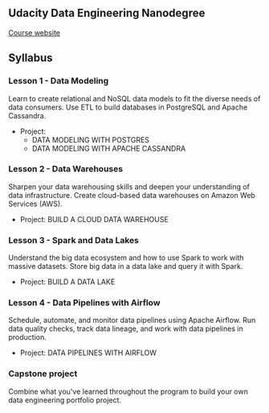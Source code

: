 ## Udacity Data Engineering Nanodegree
[Course website](https://www.udacity.com/course/data-engineer-nanodegree--nd027)

## Syllabus
### Lesson 1 - Data Modeling
Learn to create relational and NoSQL data models to fit the diverse needs of data consumers. Use ETL to build databases in PostgreSQL and Apache Cassandra.

- Project: 
    - DATA MODELING WITH POSTGRES
    - DATA MODELING WITH APACHE CASSANDRA

### Lesson 2 - Data Warehouses
Sharpen your data warehousing skills and deepen your understanding of data infrastructure. Create cloud-based data warehouses on Amazon Web Services (AWS).

- Project: BUILD A CLOUD DATA WAREHOUSE


### Lesson 3 - Spark and Data Lakes
Understand the big data ecosystem and how to use Spark to work with massive datasets. Store big data in a data lake and query it with Spark.

- Project: BUILD A DATA LAKE


### Lesson 4 - Data Pipelines with Airflow
Schedule, automate, and monitor data pipelines using Apache Airflow. Run data quality checks, track data lineage, and work with data pipelines in production.

- Project: DATA PIPELINES WITH AIRFLOW

### Capstone project
Combine what you've learned throughout the program to build your own data engineering portfolio project.

